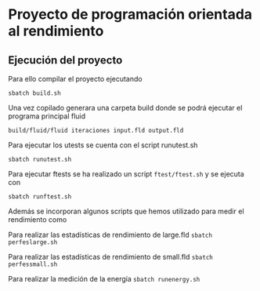 # Proyecto de programación orientada al rendimiento


## Ejecución del proyecto
Para ello compilar el proyecto ejecutando 

`sbatch build.sh`

Una vez copilado generara una carpeta build donde se podrá ejecutar el programa principal fluid

`build/fluid/fluid iteraciones input.fld output.fld`

Para ejecutar los utests se cuenta con el script runutest.sh

`sbatch runutest.sh`

Para ejecutar ftests se ha realizado un script `ftest/ftest.sh` y se ejecuta con

`sbatch runftest.sh`

Además se incorporan algunos scripts que hemos utilizado para medir el rendimiento como

Para realizar las estadísticas de rendimiento de large.fld `sbatch perfeslarge.sh` 

Para realizar las estadísticas de rendimiento de small.fld `sbatch perfessmall.sh` 

Para realizar la medición de la energía `sbatch runenergy.sh` 
